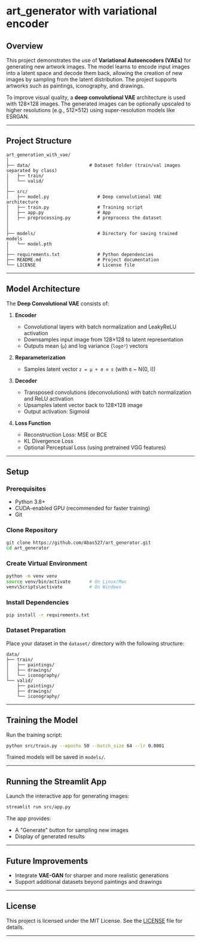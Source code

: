 # art_generator with variational encoder

## Overview

This project demonstrates the use of **Variational Autoencoders (VAEs)** for generating new artwork images. The model learns to encode input images into a latent space and decode them back, allowing the creation of new images by sampling from the latent distribution. The project supports artworks such as paintings, iconography, and drawings.

To improve visual quality, a **deep convolutional VAE** architecture is used with 128×128 images. The generated images can be optionally upscaled to higher resolutions (e.g., 512×512) using super-resolution models like ESRGAN.

---

## Project Structure

```
art_generation_with_vae/
│
├── data/                      # Dataset folder (train/val images separated by class)
│   ├── train/
│   └── valid/
│
├── src/
│   ├── model.py                  # Deep convolutional VAE architecture
│   ├── train.py                  # Training script
│   ├── app.py                    # App
│   ├── preprocessing.py          # preprocess the dataset
│
│
├── models/                       # Directory for saving trained models
│   └── model.pth
│
├── requirements.txt              # Python dependencies
├── README.md                     # Project documentation
└── LICENSE                       # License file
```

---

## Model Architecture

The **Deep Convolutional VAE** consists of:

1. **Encoder**

   * Convolutional layers with batch normalization and LeakyReLU activation
   * Downsamples input image from 128×128 to latent representation
   * Outputs mean (`μ`) and log variance (`logσ²`) vectors

2. **Reparameterization**

   * Samples latent vector `z = μ + σ ⊙ ε` (with ε \~ N(0, I))

3. **Decoder**

   * Transposed convolutions (deconvolutions) with batch normalization and ReLU activation
   * Upsamples latent vector back to 128×128 image
   * Output activation: Sigmoid

4. **Loss Function**

   * Reconstruction Loss: MSE or BCE
   * KL Divergence Loss
   * Optional Perceptual Loss (using pretrained VGG features)

---

## Setup

### Prerequisites

* Python 3.8+
* CUDA-enabled GPU (recommended for faster training)
* Git

### Clone Repository

```bash
git clone https://github.com/Abas527/art_generator.git
cd art_generator
```

### Create Virtual Environment

```bash
python -m venv venv
source venv/bin/activate       # On Linux/Mac
venv\Scripts\activate          # On Windows
```

### Install Dependencies

```bash
pip install -r requirements.txt
```

### Dataset Preparation

Place your dataset in the `dataset/` directory with the following structure:

```
data/
├── train/
│   ├── paintings/
│   ├── drawings/
│   └── iconography/
└── valid/
    ├── paintings/
    ├── drawings/
    └── iconography/
```

---

## Training the Model

Run the training script:

```bash
python src/train.py --epochs 50 --batch_size 64 --lr 0.0001
```

Trained models will be saved in `models/`.

---


## Running the Streamlit App

Launch the interactive app for generating images:

```bash
streamlit run src/app.py
```

The app provides:

* A "Generate" button for sampling new images
* Display of generated results

---

## Future Improvements

* Integrate **VAE-GAN** for sharper and more realistic generations
* Support additional datasets beyond paintings and drawings

---

## License

This project is licensed under the MIT License. See the [LICENSE](LICENSE) file for details.

---

